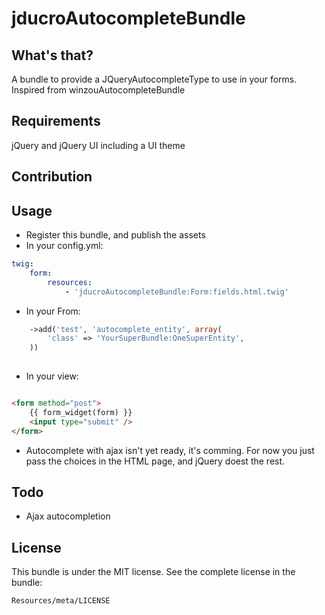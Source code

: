 jducroAutocompleteBundle
============

What's that?
--------------
A bundle to provide a JQueryAutocompleteType to use in your forms.
Inspired from winzouAutocompleteBundle

Requirements
------------
jQuery and jQuery UI including a UI theme

Contribution
------------

Usage
------

  - Register this bundle, and publish the assets
  - In your config.yml:
  
```yaml
twig:
    form:
        resources:
            - 'jducroAutocompleteBundle:Form:fields.html.twig'
```

  - In your From:
  
```php
    ->add('test', 'autocomplete_entity', array(
        'class' => 'YourSuperBundle:OneSuperEntity',
    ))
    
```

  - In your view:
  
```html

<form method="post">
    {{ form_widget(form) }}
    <input type="submit" />
</form>
```
  - Autocomplete with ajax isn't yet ready, it's comming. For now you just pass the choices in the HTML page, and jQuery doest the rest.

Todo
-----
  - Ajax autocompletion

License
--------
This bundle is under the MIT license. See the complete license in the bundle:

    Resources/meta/LICENSE